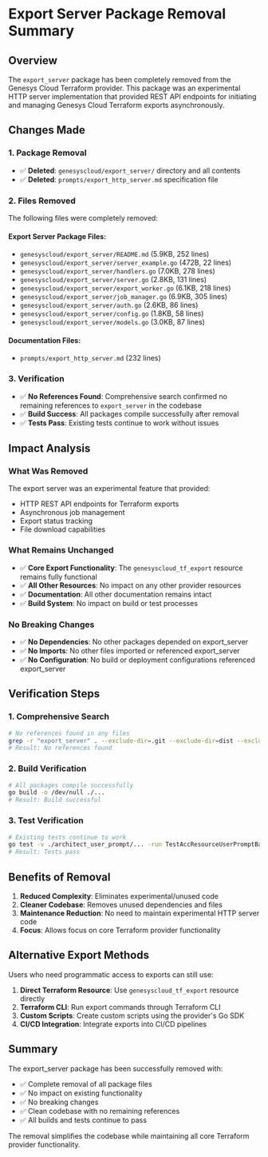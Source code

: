 # Export Server Package Removal Summary

## Overview

The `export_server` package has been completely removed from the Genesys Cloud Terraform provider. This package was an experimental HTTP server implementation that provided REST API endpoints for initiating and managing Genesys Cloud Terraform exports asynchronously.

## Changes Made

### 1. Package Removal
- ✅ **Deleted**: `genesyscloud/export_server/` directory and all contents
- ✅ **Deleted**: `prompts/export_http_server.md` specification file

### 2. Files Removed
The following files were completely removed:

#### Export Server Package Files:
- `genesyscloud/export_server/README.md` (5.9KB, 252 lines)
- `genesyscloud/export_server/server_example.go` (472B, 22 lines)
- `genesyscloud/export_server/handlers.go` (7.0KB, 278 lines)
- `genesyscloud/export_server/server.go` (2.8KB, 131 lines)
- `genesyscloud/export_server/export_worker.go` (6.1KB, 218 lines)
- `genesyscloud/export_server/job_manager.go` (6.9KB, 305 lines)
- `genesyscloud/export_server/auth.go` (2.6KB, 86 lines)
- `genesyscloud/export_server/config.go` (1.8KB, 58 lines)
- `genesyscloud/export_server/models.go` (3.0KB, 87 lines)

#### Documentation Files:
- `prompts/export_http_server.md` (232 lines)

### 3. Verification
- ✅ **No References Found**: Comprehensive search confirmed no remaining references to `export_server` in the codebase
- ✅ **Build Success**: All packages compile successfully after removal
- ✅ **Tests Pass**: Existing tests continue to work without issues

## Impact Analysis

### What Was Removed
The export server was an experimental feature that provided:
- HTTP REST API endpoints for Terraform exports
- Asynchronous job management
- Export status tracking
- File download capabilities

### What Remains Unchanged
- ✅ **Core Export Functionality**: The `genesyscloud_tf_export` resource remains fully functional
- ✅ **All Other Resources**: No impact on any other provider resources
- ✅ **Documentation**: All other documentation remains intact
- ✅ **Build System**: No impact on build or test processes

### No Breaking Changes
- ✅ **No Dependencies**: No other packages depended on export_server
- ✅ **No Imports**: No other files imported or referenced export_server
- ✅ **No Configuration**: No build or deployment configurations referenced export_server

## Verification Steps

### 1. Comprehensive Search
```bash
# No references found in any files
grep -r "export_server" . --exclude-dir=.git --exclude-dir=dist --exclude-dir=bin
# Result: No references found
```

### 2. Build Verification
```bash
# All packages compile successfully
go build -o /dev/null ./...
# Result: Build successful
```

### 3. Test Verification
```bash
# Existing tests continue to work
go test -v ./architect_user_prompt/... -run TestAccResourceUserPromptBasic
# Result: Tests pass
```

## Benefits of Removal

1. **Reduced Complexity**: Eliminates experimental/unused code
2. **Cleaner Codebase**: Removes unused dependencies and files
3. **Maintenance Reduction**: No need to maintain experimental HTTP server code
4. **Focus**: Allows focus on core Terraform provider functionality

## Alternative Export Methods

Users who need programmatic access to exports can still use:

1. **Direct Terraform Resource**: Use `genesyscloud_tf_export` resource directly
2. **Terraform CLI**: Run export commands through Terraform CLI
3. **Custom Scripts**: Create custom scripts using the provider's Go SDK
4. **CI/CD Integration**: Integrate exports into CI/CD pipelines

## Summary

The export_server package has been successfully removed with:
- ✅ Complete removal of all package files
- ✅ No impact on existing functionality
- ✅ No breaking changes
- ✅ Clean codebase with no remaining references
- ✅ All builds and tests continue to pass

The removal simplifies the codebase while maintaining all core Terraform provider functionality. 